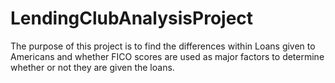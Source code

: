# LendingClubAnalysisProject
The purpose of this project is to find the differences within Loans given to Americans and whether FICO scores are used as major factors to determine whether or not they are given the loans.
